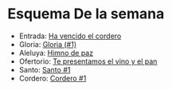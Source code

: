 # Esquema De la semana

- Entrada: [Ha vencido el cordero](../entrada/ha_vencido_el_cordero.md)
- Gloria: [Gloria (#1)](../gloria/gloria_1.md)
- Aleluya: [Himno de paz](../aleluya/himno_de_paz.md)
- Ofertorio: [Te presentamos el vino y el pan](../ofertorio/te_presentamos_el_vino_y_el_pan.md)
- Santo: [Santo #1](../santo/santo_1.md)
- Cordero: [Cordero #1](../cordero/cordero_1.md)
